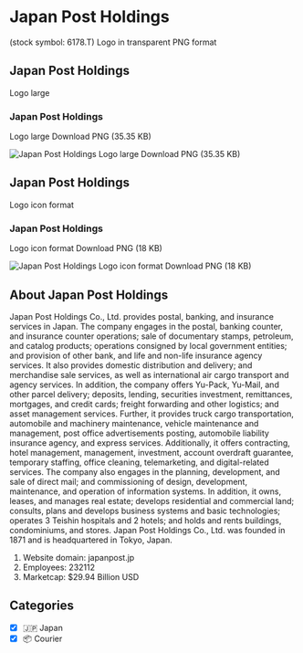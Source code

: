 # Japan Post Holdings
 (stock symbol: 6178.T) Logo in transparent PNG format

## Japan Post Holdings
 Logo large

### Japan Post Holdings
 Logo large Download PNG (35.35 KB)

![Japan Post Holdings
 Logo large Download PNG (35.35 KB)](/img/orig/6178.T_BIG-3e226950.png)

## Japan Post Holdings
 Logo icon format

### Japan Post Holdings
 Logo icon format Download PNG (18 KB)

![Japan Post Holdings
 Logo icon format Download PNG (18 KB)](/img/orig/6178.T-63380720.png)

## About Japan Post Holdings


Japan Post Holdings Co., Ltd. provides postal, banking, and insurance services in Japan. The company engages in the postal, banking counter, and insurance counter operations; sale of documentary stamps, petroleum, and catalog products; operations consigned by local government entities; and provision of other bank, and life and non-life insurance agency services. It also provides domestic distribution and delivery; and merchandise sale services, as well as international air cargo transport and agency services. In addition, the company offers Yu-Pack, Yu-Mail, and other parcel delivery; deposits, lending, securities investment, remittances, mortgages, and credit cards; freight forwarding and other logistics; and asset management services. Further, it provides truck cargo transportation, automobile and machinery maintenance, vehicle maintenance and management, post office advertisements posting, automobile liability insurance agency, and express services. Additionally, it offers contracting, hotel management, management, investment, account overdraft guarantee, temporary staffing, office cleaning, telemarketing, and digital-related services. The company also engages in the planning, development, and sale of direct mail; and commissioning of design, development, maintenance, and operation of information systems. In addition, it owns, leases, and manages real estate; develops residential and commercial land; consults, plans and develops business systems and basic technologies; operates 3 Teishin hospitals and 2 hotels; and holds and rents buildings, condominiums, and stores. Japan Post Holdings Co., Ltd. was founded in 1871 and is headquartered in Tokyo, Japan.

1. Website domain: japanpost.jp
2. Employees: 232112
3. Marketcap: $29.94 Billion USD


## Categories
- [x] 🇯🇵 Japan
- [x] 📦 Courier
